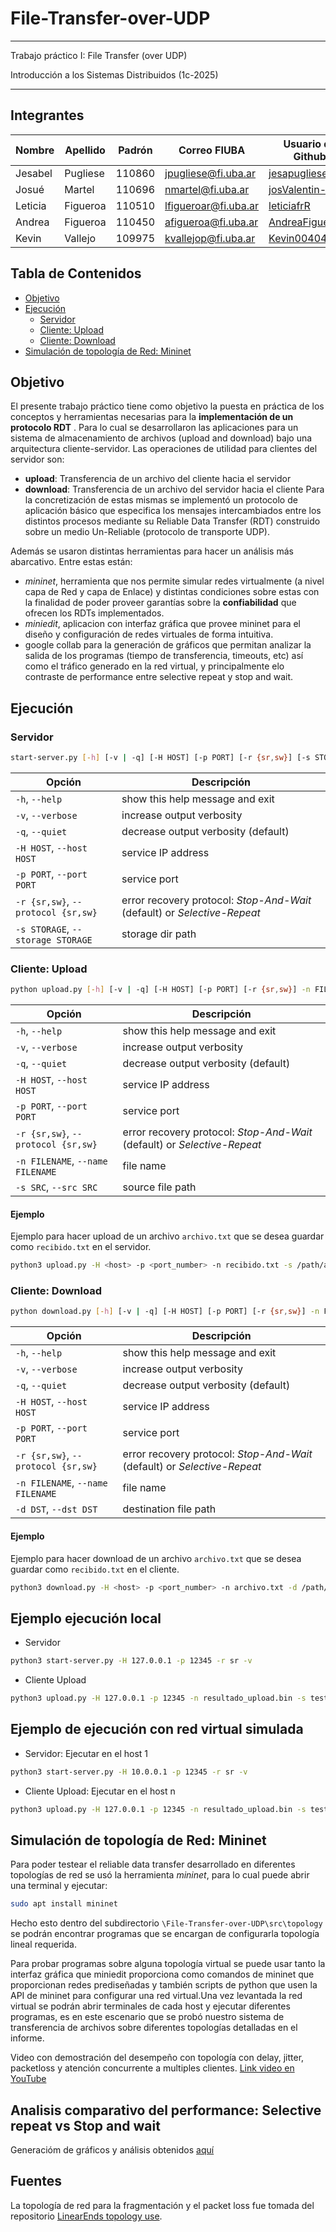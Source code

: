 # File-Transfer-over-UDP

***
Trabajo práctico I: File Transfer (over UDP)

Introducción a los Sistemas Distribuidos (1c-2025)
***

## Integrantes
| Nombre   | Apellido  | Padrón | Correo FIUBA         | Usuario de Github                                 |
|----------|-----------|--------|----------------------|--------------------------------------------------|
| Jesabel  | Pugliese  | 110860 | jpugliese@fi.uba.ar |  [jesapugliese](https://github.com/jesapugliese) |
| Josué    | Martel    | 110696 | nmartel@fi.uba.ar   | [josValentin-fiuba](https://github.com/josValentin-fiuba) |
| Leticia  | Figueroa  | 110510 | lfigueroar@fi.uba.ar| [leticiafrR](https://github.com/leticiafrR)      |
| Andrea   | Figueroa  | 110450 | afigueroa@fi.uba.ar | [AndreaFigueroaR](https://github.com/AndreaFigueroaR)      |
| Kevin    | Vallejo   | 109975 | kvallejop@fi.uba.ar | [Kevin00404](https://github.com/Kevin00404) |

## Tabla de Contenidos

- [Objetivo](#objetivo)
- [Ejecución](#ejecución)
    - [Servidor](#servidor)
    - [Cliente: Upload](#cliente-upload)
    - [Cliente: Download](#cliente-download)
- [Simulación de topología de Red: Mininet](#simulación-de-topología-de-red-mininet)

## Objetivo
 El presente trabajo práctico tiene como objetivo la puesta en práctica de los conceptos y herramientas necesarias para la **implementación de un protocolo RDT** . 
 Para lo cual se desarrollaron las aplicaciones para un sistema de almacenamiento de archivos (upload and download) bajo una arquitectura cliente-servidor.
 Las operaciones de utilidad para clientes del servidor son:
-  **upload**: Transferencia de un archivo del cliente hacia el servidor
-  **download**: Transferencia de un archivo del servidor hacia el cliente
Para la concretización de estas mismas se implementó un protocolo de aplicación básico que especifica los mensajes intercambiados entre los distintos procesos mediante su Reliable Data Transfer (RDT) construido sobre un medio Un-Reliable (protocolo de transporte UDP).

 Además se usaron distintas herramientas para hacer un análisis más abarcativo. Entre estas están:
 - _mininet_, herramienta que nos permite simular redes virtualmente (a nivel capa de Red y capa de Enlace) y distintas condiciones sobre estas con la finalidad de poder proveer garantías sobre la **confiabilidad** que ofrecen los RDTs implementados.
 - _miniedit_, aplicacion con interfaz gráfica que provee mininet para el diseño y configuración de redes virtuales de forma intuitiva.
 - google collab para la generación de gráficos que permitan analizar la salida de los programas (tiempo de transferencia, timeouts, etc) así como el tráfico generado en la red virtual,  y principalmente elo contraste de performance entre selective repeat y stop and wait.
 

## Ejecución

### Servidor

``` bash
start-server.py [-h] [-v | -q] [-H HOST] [-p PORT] [-r {sr,sw}] [-s STORAGE]
```

| Opción | Descripción |
|-|-|
| `-h`, `--help` | show this help message and exit |
| `-v`, `--verbose` | increase output verbosity |
| `-q`, `--quiet` | decrease output verbosity (default) |
| `-H HOST`, `--host HOST` | service IP address |
| `-p PORT`, `--port PORT` | service port |
| `-r {sr,sw}`, `--protocol {sr,sw}` | error recovery protocol: _Stop-And-Wait_ (default) or _Selective-Repeat_ |
| `-s STORAGE`, `--storage STORAGE` | storage dir path |

### Cliente: Upload

``` bash
python upload.py [-h] [-v | -q] [-H HOST] [-p PORT] [-r {sr,sw}] -n FILENAME -s SRC
```

| Opción | Descripción |
|-|-|
| `-h`, `--help` | show this help message and exit |
| `-v`, `--verbose` | increase output verbosity |
| `-q`, `--quiet` | decrease output verbosity (default) |
| `-H HOST`, `--host HOST` | service IP address |
| `-p PORT`, `--port PORT` | service port |
| `-r {sr,sw}`, `--protocol {sr,sw}` | error recovery protocol: _Stop-And-Wait_ (default) or _Selective-Repeat_ |
| `-n FILENAME`, `--name FILENAME` | file name |
| `-s SRC`, `--src SRC` | source file path |

#### Ejemplo

Ejemplo para hacer upload de un archivo `archivo.txt` que se desea guardar como `recibido.txt` en el servidor.

```bash
python3 upload.py -H <host> -p <port_number> -n recibido.txt -s /path/archivo.txt
```

### Cliente: Download

``` bash
python download.py [-h] [-v | -q] [-H HOST] [-p PORT] [-r {sr,sw}] -n FILENAME [-d DST]
```

| Opción | Descripción |
|-|-|
| `-h`, `--help` | show this help message and exit |
| `-v`, `--verbose` | increase output verbosity |
| `-q`, `--quiet` | decrease output verbosity (default) |
| `-H HOST`, `--host HOST` | service IP address |
| `-p PORT`, `--port PORT` | service port |
| `-r {sr,sw}`, `--protocol {sr,sw}` | error recovery protocol: _Stop-And-Wait_ (default) or _Selective-Repeat_ |
| `-n FILENAME`, `--name FILENAME` | file name |
| `-d DST`, `--dst DST` | destination file path |

#### Ejemplo

Ejemplo para hacer download de un archivo `archivo.txt` que se desea guardar como `recibido.txt` en el cliente.

```bash
python3 download.py -H <host> -p <port_number> -n archivo.txt -d /path/recibido.txt
```
## Ejemplo ejecución local
- Servidor
```bash
python3 start-server.py -H 127.0.0.1 -p 12345 -r sr -v
```
- Cliente Upload
```bash
python3 upload.py -H 127.0.0.1 -p 12345 -n resultado_upload.bin -s test_cases/crecimiento_cte/1MB.bin -r sr -v 
```
## Ejemplo de ejecución con red virtual simulada 
- Servidor: Ejecutar en el host 1
```bash
python3 start-server.py -H 10.0.0.1 -p 12345 -r sr -v
```
- Cliente Upload: Ejecutar en el host n
```bash
python3 upload.py -H 127.0.0.1 -p 12345 -n resultado_upload.bin -s test_cases/crecimiento_cte/1MB.bin -r sr -v 
```

## Simulación de topología de Red: Mininet
Para poder testear el reliable data transfer desarrollado en diferentes topologías de red se usó la herramienta _mininet_, para lo cual puede abrir una terminal y ejecutar:
``` bash
sudo apt install mininet
```
Hecho esto dentro del subdirectorio `\File-Transfer-over-UDP\src\topology` se podrán encontrar programas que se encargan de configurarla topología lineal requerida. 

Para probar programas sobre alguna topología virtual se puede usar tanto la interfaz gráfica que miniedit proporciona como comandos de mininet que proporcionan redes prediseñadas y también scripts de python que usen la API de mininet para configurar una red virtual.Una vez levantada la red virtual se podrán abrir terminales de cada host y ejecutar diferentes programas, es en este escenario que se probó nuestro sistema de transferencia de archivos sobre diferentes topologías detalladas en el informe.

Video con demostración del desempeño con topología con delay, jitter, packetloss y atención concurrente a multiples clientes. [Link video en YouTube](https://youtu.be/nVHvyXWkkuE)

## Analisis comparativo del performance: Selective repeat vs Stop and wait

Generacióm de gráficos y análisis obtenidos [aquí](https://colab.research.google.com/drive/1LgZ7hATnLZKK5LoiN2qc_Zeut_2C-e6b?usp=sharing)
## Fuentes

La topología de red para la fragmentación y el packet loss fue tomada del repositorio [LinearEnds topology use](https://github.com/gabrieldiem/linear-ends-topology-with-ip-frag).
